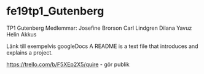 # fe19tp1_Gutenberg
TP1 Gutenberg
Medlemmar: 
Josefine Brorson
Carl Lindgren
Dilana Yavuz
Helin Akkus

Länk till exempelvis googleDocs 
A README is a text file that introduces and explains a project.

https://trello.com/b/F5XEp2X5/quire - gör publik

